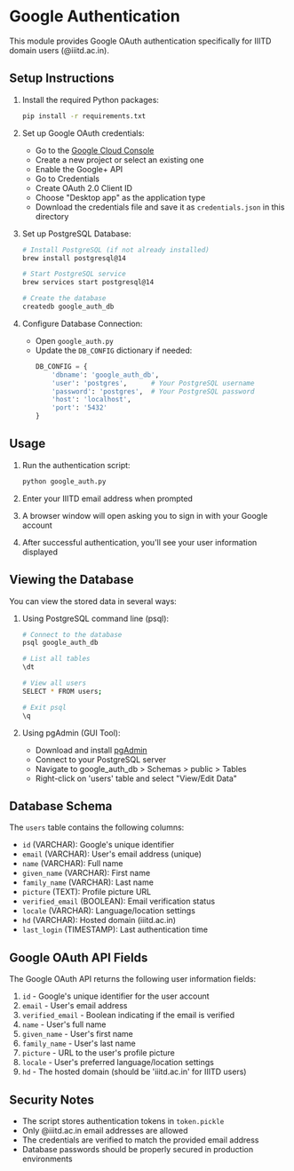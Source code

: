 # Google Authentication

This module provides Google OAuth authentication specifically for IIITD domain users (@iiitd.ac.in).

## Setup Instructions

1. Install the required Python packages:
   ```bash
   pip install -r requirements.txt
   ```

2. Set up Google OAuth credentials:
   - Go to the [Google Cloud Console](https://console.cloud.google.com/)
   - Create a new project or select an existing one
   - Enable the Google+ API
   - Go to Credentials
   - Create OAuth 2.0 Client ID
   - Choose "Desktop app" as the application type
   - Download the credentials file and save it as `credentials.json` in this directory

3. Set up PostgreSQL Database:
   ```bash
   # Install PostgreSQL (if not already installed)
   brew install postgresql@14

   # Start PostgreSQL service
   brew services start postgresql@14

   # Create the database
   createdb google_auth_db
   ```

4. Configure Database Connection:
   - Open `google_auth.py`
   - Update the `DB_CONFIG` dictionary if needed:
     ```python
     DB_CONFIG = {
         'dbname': 'google_auth_db',
         'user': 'postgres',      # Your PostgreSQL username
         'password': 'postgres',  # Your PostgreSQL password
         'host': 'localhost',
         'port': '5432'
     }
     ```

## Usage

1. Run the authentication script:
   ```bash
   python google_auth.py
   ```

2. Enter your IIITD email address when prompted

3. A browser window will open asking you to sign in with your Google account

4. After successful authentication, you'll see your user information displayed

## Viewing the Database

You can view the stored data in several ways:

1. Using PostgreSQL command line (psql):
   ```bash
   # Connect to the database
   psql google_auth_db

   # List all tables
   \dt

   # View all users
   SELECT * FROM users;

   # Exit psql
   \q
   ```

2. Using pgAdmin (GUI Tool):
   - Download and install [pgAdmin](https://www.pgadmin.org/download/)
   - Connect to your PostgreSQL server
   - Navigate to google_auth_db > Schemas > public > Tables
   - Right-click on 'users' table and select "View/Edit Data"

## Database Schema

The `users` table contains the following columns:
- `id` (VARCHAR): Google's unique identifier
- `email` (VARCHAR): User's email address (unique)
- `name` (VARCHAR): Full name
- `given_name` (VARCHAR): First name
- `family_name` (VARCHAR): Last name
- `picture` (TEXT): Profile picture URL
- `verified_email` (BOOLEAN): Email verification status
- `locale` (VARCHAR): Language/location settings
- `hd` (VARCHAR): Hosted domain (iiitd.ac.in)
- `last_login` (TIMESTAMP): Last authentication time

## Google OAuth API Fields

The Google OAuth API returns the following user information fields:

1. `id` - Google's unique identifier for the user account
2. `email` - User's email address
3. `verified_email` - Boolean indicating if the email is verified
4. `name` - User's full name
5. `given_name` - User's first name
6. `family_name` - User's last name
7. `picture` - URL to the user's profile picture
8. `locale` - User's preferred language/location settings
9. `hd` - The hosted domain (should be 'iiitd.ac.in' for IIITD users)

## Security Notes

- The script stores authentication tokens in `token.pickle`
- Only @iiitd.ac.in email addresses are allowed
- The credentials are verified to match the provided email address
- Database passwords should be properly secured in production environments
